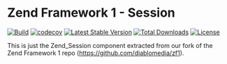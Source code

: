 # Zend Framework 1 - Session

[![Build](https://github.com/diablomedia/zf1-session/workflows/Build/badge.svg?event=push)](https://github.com/diablomedia/zf1-session/actions?query=workflow%3ABuild+event%3Apush)
[![codecov](https://codecov.io/gh/diablomedia/zf1-session/branch/master/graph/badge.svg)](https://codecov.io/gh/diablomedia/zf1-session)
[![Latest Stable Version](https://poser.pugx.org/fragotesac/zf1-session/v/stable)](https://packagist.org/packages/fragotesac/zf1-session)
[![Total Downloads](https://poser.pugx.org/fragotesac/zf1-session/downloads)](https://packagist.org/packages/fragotesac/zf1-session)
[![License](https://poser.pugx.org/fragotesac/zf1-session/license)](https://packagist.org/packages/fragotesac/zf1-session)

This is just the Zend_Session component extracted from our fork of the Zend Framework 1 repo (https://github.com/diablomedia/zf1).
